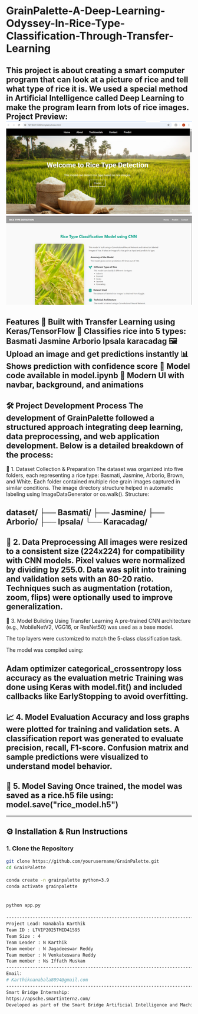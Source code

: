 # GrainPalette-A-Deep-Learning-Odyssey-In-Rice-Type-Classification-Through-Transfer-Learning
This project is about creating a smart computer program that can look at a picture of rice and tell what type of rice it is. We used a special method in Artificial Intelligence called Deep Learning to make the program learn from lots of rice images.
Project Preview:
![image Alt](https://github.com/karthik8094/GrainPalette-A-Deep-Learning-Odyssey-In-Rice-Type-Classification-Through-Transfer-Learning/blob/accfc8e0ce42c3244781b3d5f5d90f915d2c600b/Screenshot%202025-06-26%20161038.png)
![image Alt](https://github.com/karthik8094/GrainPalette-A-Deep-Learning-Odyssey-In-Rice-Type-Classification-Through-Transfer-Learning/blob/2dedade35c17bfc5bfbd9359905262919a93a247/Screenshot%202025-06-26%20190432.png)
------------------------------------------------------------------------------------------------------------------------
Features
🧠 Built with Transfer Learning using Keras/TensorFlow
🌾 Classifies rice into 5 types:
Basmati
Jasmine
Arborio
Ipsala
karacadag
🖼 Upload an image and get predictions instantly
📊 Shows prediction with confidence score
🧠 Model code available in model.ipynb
🎨 Modern UI with navbar, background, and animations
---------------------------------------------------------------------------------------------------------------------
🛠 Project Development Process
The development of GrainPalette followed a structured approach integrating deep learning, data preprocessing, and web application development. Below is a detailed breakdown of the process:
----------------------------------------------------------------------------------------------------------------------

📁 1. Dataset Collection & Preparation
The dataset was organized into five folders, each representing a rice type: Basmati, Jasmine, Arborio, Brown, and White.
Each folder contained multiple rice grain images captured in similar conditions.
The image directory structure helped in automatic labeling using ImageDataGenerator or os.walk().
Structure:

dataset/
├── Basmati/
├── Jasmine/
├── Arborio/
├── Ipsala/
└── Karacadag/
-----------------------------------------------------------------------------------------------------------------------
🧹 2. Data Preprocessing
All images were resized to a consistent size (224x224) for compatibility with CNN models.
Pixel values were normalized by dividing by 255.0.
Data was split into training and validation sets with an 80-20 ratio.
Techniques such as augmentation (rotation, zoom, flips) were optionally used to improve generalization.
----------------------------------------------------------------------------------------------------------------------
🧠 3. Model Building Using Transfer Learning
A pre-trained CNN architecture (e.g., MobileNetV2, VGG16, or ResNet50) was used as a base model.

The top layers were customized to match the 5-class classification task.

The model was compiled using:

Adam optimizer
categorical_crossentropy loss
accuracy as the evaluation metric
Training was done using Keras with model.fit() and included callbacks like EarlyStopping to avoid overfitting.
--------------------------------------------------------------------------------------------------------------------
📈 4. Model Evaluation
Accuracy and loss graphs were plotted for training and validation sets.
A classification report was generated to evaluate precision, recall, F1-score.
Confusion matrix and sample predictions were visualized to understand model behavior.
-----------------------------------------------------------------------------------------------------------------------
💾 5. Model Saving
Once trained, the model was saved as a rice.h5 file using:
model.save("rice_model.h5")
-----------------------------------------------------------------------------------------------------------------------
---


## ⚙ Installation & Run Instructions

### 1. Clone the Repository

```bash
git clone https://github.com/yourusername/GrainPalette.git
cd GrainPalette

conda create -n grainpalette python=3.9
conda activate grainpalette


python app.py

--------------------------------------------------------------------------------------------------------------------------
Project Lead: Nanabala Karthik
Team ID : LTVIP2025TMID41595 
Team Size : 4 
Team Leader : N Karthik 
Team member : N Jagadeeswar Reddy 
Team member : N Venkateswara Reddy 
Team member : Ns Iffath Muskan
--------------------------------------------------------------------------------------------------------------------------
Email:
# Karthiknanabala8094@gmail.com
---------------------------------------------------------------------------------------------------------------------------
Smart Bridge Internship:
https://apsche.smartinternz.com/
Developed as part of the Smart Bridge Artificial Intelligence and Machine learning Internship Program
